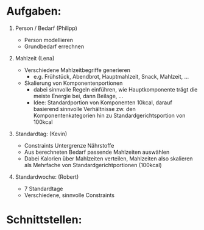Aufgaben:
=========
1. Person / Bedarf (Philipp)
    * Person modellieren
    * Grundbedarf errechnen

2. Mahlzeit (Lena)
    * Verschiedene Mahlzeitbegriffe generieren
        * e.g. Frühstück, Abendbrot, Hauptmahlzeit, Snack, Mahlzeit, ...
    * Skalierung von Komponentenportionen
        * dabei sinnvolle Regeln einführen, wie Hauptkomponente trägt die meiste Energie bei, dann Beilage, ...
        * Idee: Standardportion von Komponenten 10kcal, darauf basierend sinnvolle Verhältnisse zw. den Komponentenkategorien hin zu Standardgerichtsportion von 100kcal

3. Standardtag: (Kevin)
    * Constraints Untergrenze Nährstoffe
    * Aus berechneten Bedarf passende Mahlzeiten auswählen
    * Dabei Kalorien über Mahlzeiten verteilen, Mahlzeiten also skalieren als Mehrfache von Standardgerichtportionen (100kcal)

4. Standardwoche: (Robert)
    * 7 Standardtage
    * Verschiedene, sinnvolle Constraints

Schnittstellen:
==============


